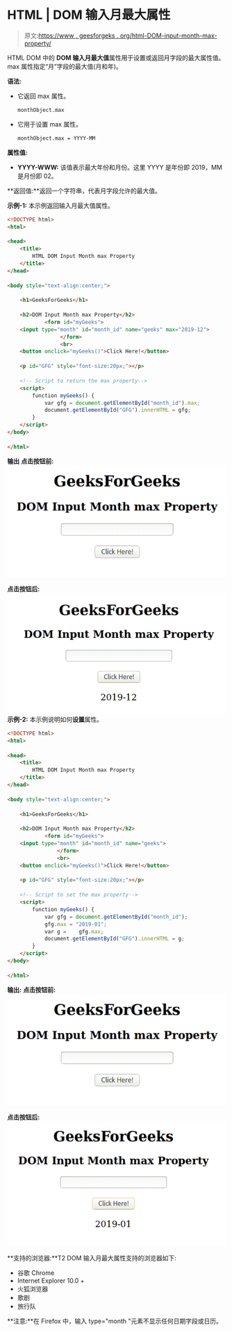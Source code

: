 # HTML | DOM 输入月最大属性

> 原文:[https://www . geesforgeks . org/html-DOM-input-month-max-property/](https://www.geeksforgeeks.org/html-dom-input-month-max-property/)

HTML DOM 中的 **DOM 输入月最大值**属性用于设置或返回月字段的最大属性值。max 属性指定“月”字段的最大值(月和年)。

**语法:**

*   它返回 max 属性。

    ```html
    monthObject.max
    ```

*   它用于设置 max 属性。

    ```html
    monthObject.max = YYYY-MM
    ```

**属性值:**

*   **YYYY-WWW:** 该值表示最大年份和月份。这里 YYYY 是年份即 2019，MM 是月份即 02。

**返回值:**返回一个字符串，代表月字段允许的最大值。

**示例-1:** 本示例返回输入月最大值属性。

```html
<!DOCTYPE html> 
<html> 

<head> 
    <title> 
        HTML DOM Input Month max Property
    </title> 
</head> 

<body style="text-align:center;"> 

    <h1>GeeksForGeeks</h1> 

    <h2>DOM Input Month max Property</h2> 
            <form id="myGeeks">
    <input type="month" id="month_id" name="geeks" max="2019-12"> 
                 </form>
                 <br>
    <button onclick="myGeeks()">Click Here!</button> 

    <p id="GFG" style="font-size:20px;"></p> 

    <!-- Script to return the max property-->
    <script> 
        function myGeeks() { 
            var gfg = document.getElementById("month_id").max;
            document.getElementById("GFG").innerHTML = gfg;
        } 
    </script> 
</body> 

</html>                     
```

**输出**
**点击按钮前:**
![](img/1db69ea868d1eee254fb1510b08c3a22.png)

**点击按钮后:**
![](img/e37eee2651f4c6f47c93d843935bdaee.png)
**示例-2:** 本示例说明如何**设置**属性。

```html
<!DOCTYPE html> 
<html> 

<head> 
    <title> 
        HTML DOM Input Month max Property
    </title> 
</head> 

<body style="text-align:center;"> 

    <h1>GeeksForGeeks</h1> 

    <h2>DOM Input Month max Property</h2> 
            <form id="myGeeks">
    <input type="month" id="month_id" name="geeks"> 
                </form>
                <br>
    <button onclick="myGeeks()">Click Here!</button> 

    <p id="GFG" style="font-size:20px;"></p> 

    <!-- Script to set the max property-->
    <script> 
        function myGeeks() { 
            var gfg = document.getElementById("month_id");
            gfg.max = "2019-01";
            var g =    gfg.max;        
            document.getElementById("GFG").innerHTML = g;
        } 
    </script> 
</body> 

</html>                    
```

**输出:**
**点击按钮前:**
![](img/1db69ea868d1eee254fb1510b08c3a22.png)

**点击按钮后:**
![](img/547845ec432a62a1902d901959fac2c9.png)

**支持的浏览器:**T2 DOM 输入月最大属性支持的浏览器如下:

*   谷歌 Chrome
*   Internet Explorer 10.0 +
*   火狐浏览器
*   歌剧
*   旅行队

**注意:**在 Firefox 中，输入 type="month "元素不显示任何日期字段或日历。